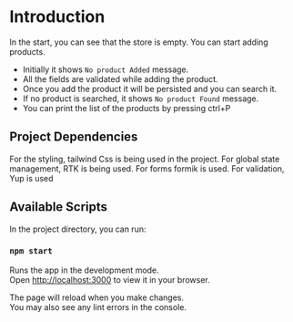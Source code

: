 # Introduction

In the start, you can see that the store is empty. You can start adding products. 
- Initially it shows `No product Added` message.
- All the fields are validated while adding the product. 
- Once you add the product it will be persisted and you can search it. 
- If no product is searched, it shows `No product Found` message.
- You can print the list of the products by pressing ctrl+P

## Project Dependencies
For the styling, tailwind Css is being used in the project.
For global state management, RTK is being used.
For forms formik is used.
For validation, Yup is used


## Available Scripts

In the project directory, you can run:

### `npm start`

Runs the app in the development mode.\
Open [http://localhost:3000](http://localhost:3000) to view it in your browser.

The page will reload when you make changes.\
You may also see any lint errors in the console.

